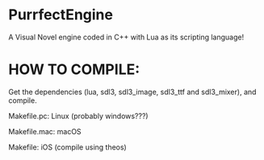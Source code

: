# PurrfectEngine
A Visual Novel engine coded in C++ with Lua as its scripting language!

# HOW TO COMPILE:

Get the dependencies (lua, sdl3, sdl3_image, sdl3_ttf and sdl3_mixer), and compile.

Makefile.pc: Linux (probably windows???)

Makefile.mac: macOS

Makefile: iOS (compile using theos)
